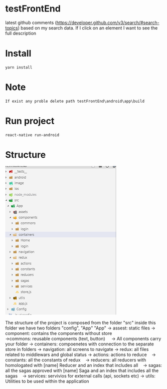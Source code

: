 # testFrontEnd
 latest github comments (https://developer.github.com/v3/search/#search-topics) based on my search data.  If I click on an element I want to see the full description

# Install
 	yarn install

# Note
	If exist any proble delete path testFrontEnd\android\app\build
 
# Run project
 	react-native run-android
 
 # Structure
 ![alt text](https://github.com/emmanuelcampos/testFrontEnd/blob/master/image/3.png)
 
 
The structure of the project is composed from the folder "src" inside this folder we have two folders "config", "App"
"App"
-> assest: static files
 -> component: contains the components without store  
 	->commons: reusable components (text, button)
    	-> All components carry your folder
-> containers: compoenetes with connection to the separate store in folders
-> navigation: all screens to navigate
-> redux: all files related to middlewars and global status
	-> actions: actions to reduce
   	-> constants: all the constants of redux
   	-> reducers: all reducers with homologated with [name] Reducer and an index that includes all
   	-> sagas: all the sagas approved with [name] Saga and an index that includes all the sagas
   	-> services: servivios for external calls (api, sockets etc)
-> utils: Utilities to be used within the application
 	
 
 	


